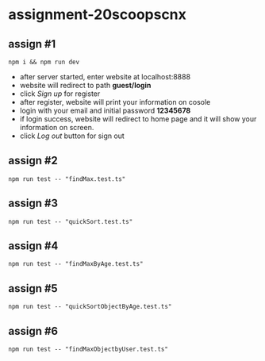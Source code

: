 # assignment-20scoopscnx

## assign #1

    npm i && npm run dev

- after server started, enter website at localhost:8888
- website will redirect to path **guest/login**
- click *Sign up* for register
- after register, website will print your information on cosole
- login with your email and initial password **12345678**
- if login success, website will redirect to home page and it will show your information on screen.
- click *Log out* button for sign out

## assign #2

    npm run test -- "findMax.test.ts"

## assign #3

    npm run test -- "quickSort.test.ts"

## assign #4

    npm run test -- "findMaxByAge.test.ts"

## assign #5

    npm run test -- "quickSortObjectByAge.test.ts"

## assign #6

    npm run test -- "findMaxObjectbyUser.test.ts"
